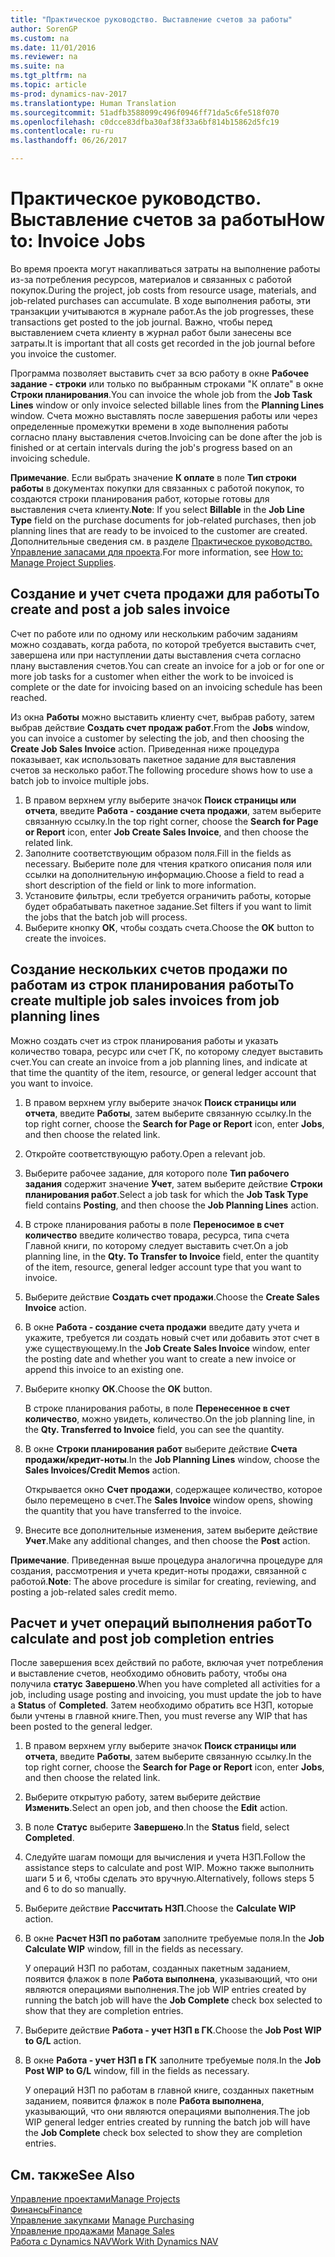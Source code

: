 ```yaml
---
title: "Практическое руководство. Выставление счетов за работы"
author: SorenGP
ms.custom: na
ms.date: 11/01/2016
ms.reviewer: na
ms.suite: na
ms.tgt_pltfrm: na
ms.topic: article
ms-prod: dynamics-nav-2017
ms.translationtype: Human Translation
ms.sourcegitcommit: 51adfb3588099c496f0946ff71da5c6fe518f070
ms.openlocfilehash: c0dcce83dfba30af38f33a6bf814b15862d5fc19
ms.contentlocale: ru-ru
ms.lasthandoff: 06/26/2017

---
```


# <a name="how-to-invoice-jobs"></a><span data-ttu-id="013b6-102">Практическое руководство. Выставление счетов за работы</span><span class="sxs-lookup"><span data-stu-id="013b6-102">How to: Invoice Jobs</span></span>
<span data-ttu-id="013b6-103">Во время проекта могут накапливаться затраты на выполнение работы из-за потребления ресурсов, материалов и связанных с работой покупок.</span><span class="sxs-lookup"><span data-stu-id="013b6-103">During the project, job costs from resource usage, materials, and job-related purchases can accumulate.</span></span> <span data-ttu-id="013b6-104">В ходе выполнения работы, эти транзакции учитываются в журнале работ.</span><span class="sxs-lookup"><span data-stu-id="013b6-104">As the job progresses, these transactions get posted to the job journal.</span></span> <span data-ttu-id="013b6-105">Важно, чтобы перед выставлением счета клиенту в журнал работ были занесены все затраты.</span><span class="sxs-lookup"><span data-stu-id="013b6-105">It is important that all costs get recorded in the job journal before you invoice the customer.</span></span>

<span data-ttu-id="013b6-106">Программа позволяет выставить счет за всю работу в окне **Рабочее задание - строки** или только по выбранным строками "К оплате" в окне **Строки планирования**.</span><span class="sxs-lookup"><span data-stu-id="013b6-106">You can invoice the whole job from the **Job Task Lines** window or only invoice selected billable lines from the **Planning Lines** window.</span></span> <span data-ttu-id="013b6-107">Счета можно выставлять после завершения работы или через определенные промежутки времени в ходе выполнения работы согласно плану выставления счетов.</span><span class="sxs-lookup"><span data-stu-id="013b6-107">Invoicing can be done after the job is finished or at certain intervals during the job's progress based on an invoicing schedule.</span></span>

<span data-ttu-id="013b6-108">**Примечание**. Если выбрать значение **К оплате** в поле **Тип строки работы** в документах покупки для связанных с работой покупок, то создаются строки планирования работ, которые готовы для выставления счета клиенту.</span><span class="sxs-lookup"><span data-stu-id="013b6-108">**Note**: If you select **Billable** in the **Job Line Type** field on the purchase documents for job-related purchases, then job planning lines that are ready to be invoiced to the customer are created.</span></span> <span data-ttu-id="013b6-109">Дополнительные сведения см. в разделе [Практическое руководство. Управление запасами для проекта](projects-how-manage-project-supplies.md).</span><span class="sxs-lookup"><span data-stu-id="013b6-109">For more information, see [How to: Manage Project Supplies](projects-how-manage-project-supplies.md).</span></span>

## <a name="to-create-and-post-a-job-sales-invoice"></a><span data-ttu-id="013b6-110">Создание и учет счета продажи для работы</span><span class="sxs-lookup"><span data-stu-id="013b6-110">To create and post a job sales invoice</span></span>  
<span data-ttu-id="013b6-111">Счет по работе или по одному или нескольким рабочим заданиям можно создавать, когда работа, по которой требуется выставить счет, завершена или при наступлении даты выставления счета согласно плану выставления счетов.</span><span class="sxs-lookup"><span data-stu-id="013b6-111">You can create an invoice for a job or for one or more job tasks for a customer when either the work to be invoiced is complete or the date for invoicing based on an invoicing schedule has been reached.</span></span>

<span data-ttu-id="013b6-112">Из окна **Работы** можно выставить клиенту счет, выбрав работу, затем выбрав действие **Создать счет продаж работ**.</span><span class="sxs-lookup"><span data-stu-id="013b6-112">From the **Jobs** window, you can invoice a customer by selecting the job, and then choosing the **Create Job Sales Invoice** action.</span></span> <span data-ttu-id="013b6-113">Приведенная ниже процедура показывает, как использовать пакетное задание для выставления счетов за несколько работ.</span><span class="sxs-lookup"><span data-stu-id="013b6-113">The following procedure shows how to use a batch job to invoice multiple jobs.</span></span>  

1. <span data-ttu-id="013b6-114">В правом верхнем углу выберите значок **Поиск страницы или отчета**, введите **Работа - создание счета продажи**, затем выберите связанную ссылку.</span><span class="sxs-lookup"><span data-stu-id="013b6-114">In the top right corner, choose the **Search for Page or Report** icon, enter **Job Create Sales Invoice**, and then choose the related link.</span></span>  
2. <span data-ttu-id="013b6-115">Заполните соответствующим образом поля.</span><span class="sxs-lookup"><span data-stu-id="013b6-115">Fill in the fields as necessary.</span></span> <span data-ttu-id="013b6-116">Выберите поле для чтения краткого описания поля или ссылки на дополнительную информацию.</span><span class="sxs-lookup"><span data-stu-id="013b6-116">Choose a field to read a short description of the field or link to more information.</span></span>
3. <span data-ttu-id="013b6-117">Установите фильтры, если требуется ограничить работы, которые будет обрабатывать пакетное задание.</span><span class="sxs-lookup"><span data-stu-id="013b6-117">Set filters if you want to limit the jobs that the batch job will process.</span></span>
3. <span data-ttu-id="013b6-118">Выберите кнопку **ОК**, чтобы создать счета.</span><span class="sxs-lookup"><span data-stu-id="013b6-118">Choose the **OK** button to create the invoices.</span></span>  

## <a name="to-create-multiple-job-sales-invoices-from-job-planning-lines"></a><span data-ttu-id="013b6-119">Создание нескольких счетов продажи по работам из строк планирования работы</span><span class="sxs-lookup"><span data-stu-id="013b6-119">To create multiple job sales invoices from job planning lines</span></span>  
<span data-ttu-id="013b6-120">Можно создать счет из строк планирования работы и указать количество товара, ресурс или счет ГК, по которому следует выставить счет.</span><span class="sxs-lookup"><span data-stu-id="013b6-120">You can create an invoice from a job planning lines, and indicate at that time the quantity of the item, resource, or general ledger account that you want to invoice.</span></span>

1. <span data-ttu-id="013b6-121">В правом верхнем углу выберите значок **Поиск страницы или отчета**, введите **Работы**, затем выберите связанную ссылку.</span><span class="sxs-lookup"><span data-stu-id="013b6-121">In the top right corner, choose the **Search for Page or Report** icon, enter **Jobs**, and then choose the related link.</span></span>
2. <span data-ttu-id="013b6-122">Откройте соответствующую работу.</span><span class="sxs-lookup"><span data-stu-id="013b6-122">Open a relevant job.</span></span>
3. <span data-ttu-id="013b6-123">Выберите рабочее задание, для которого поле **Тип рабочего задания** содержит значение **Учет**, затем выберите действие **Строки планирования работ**.</span><span class="sxs-lookup"><span data-stu-id="013b6-123">Select a job task for which the **Job Task Type** field contains **Posting**, and then choose the **Job Planning Lines** action.</span></span>  
4. <span data-ttu-id="013b6-124">В строке планирования работы в поле **Переносимое в счет количество** введите количество товара, ресурса, типа счета Главной книги, по которому следует выставить счет.</span><span class="sxs-lookup"><span data-stu-id="013b6-124">On a job planning line, in the **Qty. To Transfer to Invoice** field, enter the quantity of the item, resource, general ledger account type that you want to invoice.</span></span>  
5. <span data-ttu-id="013b6-125">Выберите действие **Создать счет продажи**.</span><span class="sxs-lookup"><span data-stu-id="013b6-125">Choose the **Create Sales Invoice** action.</span></span>
6. <span data-ttu-id="013b6-126">В окне **Работа - создание счета продажи** введите дату учета и укажите, требуется ли создать новый счет или добавить этот счет в уже существующему.</span><span class="sxs-lookup"><span data-stu-id="013b6-126">In the **Job Create Sales Invoice** window, enter the posting date and whether you want to create a new invoice or append this invoice to an existing one.</span></span>
7. <span data-ttu-id="013b6-127">Выберите кнопку **ОК**.</span><span class="sxs-lookup"><span data-stu-id="013b6-127">Choose the **OK** button.</span></span>

    <span data-ttu-id="013b6-128">В строке планирования работы, в поле **Перенесенное в счет количество**, можно увидеть, количество.</span><span class="sxs-lookup"><span data-stu-id="013b6-128">On the job planning line, in the **Qty. Transferred to Invoice** field, you can see the quantity.</span></span>

8. <span data-ttu-id="013b6-129">В окне **Строки планирования работ** выберите действие **Счета продажи/кредит-ноты**.</span><span class="sxs-lookup"><span data-stu-id="013b6-129">In the **Job Planning Lines** window, choose the **Sales Invoices/Credit Memos** action.</span></span>

    <span data-ttu-id="013b6-130">Открывается окно **Счет продажи**, содержащее количество, которое было перемещено в счет.</span><span class="sxs-lookup"><span data-stu-id="013b6-130">The **Sales Invoice** window opens, showing the quantity that you have transferred to the invoice.</span></span>  
9. <span data-ttu-id="013b6-131">Внесите все дополнительные изменения, затем выберите действие **Учет**.</span><span class="sxs-lookup"><span data-stu-id="013b6-131">Make any additional changes, and then choose the **Post** action.</span></span>

<span data-ttu-id="013b6-132">**Примечание**. Приведенная выше процедура аналогична процедуре для создания, рассмотрения и учета кредит-ноты продажи, связанной с работой.</span><span class="sxs-lookup"><span data-stu-id="013b6-132">**Note**: The above procedure is similar for creating, reviewing, and posting a job-related sales credit memo.</span></span>

## <a name="to-calculate-and-post-job-completion-entries"></a><span data-ttu-id="013b6-133">Расчет и учет операций выполнения работ</span><span class="sxs-lookup"><span data-stu-id="013b6-133">To calculate and post job completion entries</span></span>  
<span data-ttu-id="013b6-134">После завершения всех действий по работе, включая учет потребления и выставление счетов, необходимо обновить работу, чтобы она получила **статус** **Завершено**.</span><span class="sxs-lookup"><span data-stu-id="013b6-134">When you have completed all activities for a job, including usage posting and invoicing, you must update the job to have a **Status** of **Completed**.</span></span> <span data-ttu-id="013b6-135">Затем необходимо обратить все НЗП, которые были учтены в главной книге.</span><span class="sxs-lookup"><span data-stu-id="013b6-135">Then, you must reverse any WIP that has been posted to the general ledger.</span></span>

1. <span data-ttu-id="013b6-136">В правом верхнем углу выберите значок **Поиск страницы или отчета**, введите **Работы**, затем выберите связанную ссылку.</span><span class="sxs-lookup"><span data-stu-id="013b6-136">In the top right corner, choose the **Search for Page or Report** icon, enter **Jobs**, and then choose the related link.</span></span>  
2. <span data-ttu-id="013b6-137">Выберите открытую работу, затем выберите действие **Изменить**.</span><span class="sxs-lookup"><span data-stu-id="013b6-137">Select an open job, and then choose the **Edit** action.</span></span>
3. <span data-ttu-id="013b6-138">В поле **Статус** выберите **Завершено**.</span><span class="sxs-lookup"><span data-stu-id="013b6-138">In the **Status** field, select **Completed**.</span></span>
4. <span data-ttu-id="013b6-139">Следуйте шагам помощи для вычисления и учета НЗП.</span><span class="sxs-lookup"><span data-stu-id="013b6-139">Follow the assistance steps to calculate and post WIP.</span></span> <span data-ttu-id="013b6-140">Можно также выполнить шаги 5 и 6, чтобы сделать это вручную.</span><span class="sxs-lookup"><span data-stu-id="013b6-140">Alternatively, follows steps 5 and 6 to do so manually.</span></span>  
5. <span data-ttu-id="013b6-141">Выберите действие **Рассчитать НЗП**.</span><span class="sxs-lookup"><span data-stu-id="013b6-141">Choose the **Calculate WIP** action.</span></span>
6. <span data-ttu-id="013b6-142">В окне **Расчет НЗП по работам** заполните требуемые поля.</span><span class="sxs-lookup"><span data-stu-id="013b6-142">In the **Job Calculate WIP** window, fill in the fields as necessary.</span></span>  

     <span data-ttu-id="013b6-143">У операций НЗП по работам, созданных пакетным заданием, появится флажок в поле **Работа выполнена**, указывающий, что они являются операциями выполнения.</span><span class="sxs-lookup"><span data-stu-id="013b6-143">The job WIP entries created by running the batch job will have the **Job Complete** check box selected to show that they are completion entries.</span></span>  

7. <span data-ttu-id="013b6-144">Выберите действие **Работа - учет НЗП в ГК**.</span><span class="sxs-lookup"><span data-stu-id="013b6-144">Choose the **Job Post WIP to G/L** action.</span></span>
8. <span data-ttu-id="013b6-145">В окне **Работа - учет НЗП в ГК** заполните требуемые поля.</span><span class="sxs-lookup"><span data-stu-id="013b6-145">In the **Job Post WIP to G/L** window, fill in the fields as necessary.</span></span>  

     <span data-ttu-id="013b6-146">У операций НЗП по работам в главной книге, созданных пакетным заданием, появится флажок в поле **Работа выполнена**, указывающий, что они являются операциями выполнения.</span><span class="sxs-lookup"><span data-stu-id="013b6-146">The job WIP general ledger entries created by running the batch job will have the **Job Complete** check box selected to show they are completion entries.</span></span>

## <a name="see-also"></a><span data-ttu-id="013b6-147">См. также</span><span class="sxs-lookup"><span data-stu-id="013b6-147">See Also</span></span>
[<span data-ttu-id="013b6-148">Управление проектами</span><span class="sxs-lookup"><span data-stu-id="013b6-148">Manage Projects</span></span>](projects-manage-projects.md)  
[<span data-ttu-id="013b6-149">Финансы</span><span class="sxs-lookup"><span data-stu-id="013b6-149">Finance</span></span>](finance-setup.md)  
<span data-ttu-id="013b6-150">[Управление закупками](purchasing-manage-purchasing.md)       </span><span class="sxs-lookup"><span data-stu-id="013b6-150">[Manage Purchasing](purchasing-manage-purchasing.md)       </span></span>  
<span data-ttu-id="013b6-151">[Управление продажами](sales-manage-sales.md)    </span><span class="sxs-lookup"><span data-stu-id="013b6-151">[Manage Sales](sales-manage-sales.md)    </span></span>  
[<span data-ttu-id="013b6-152">Работа с Dynamics NAV</span><span class="sxs-lookup"><span data-stu-id="013b6-152">Work With Dynamics NAV</span></span>](ui-work-product.md)  

